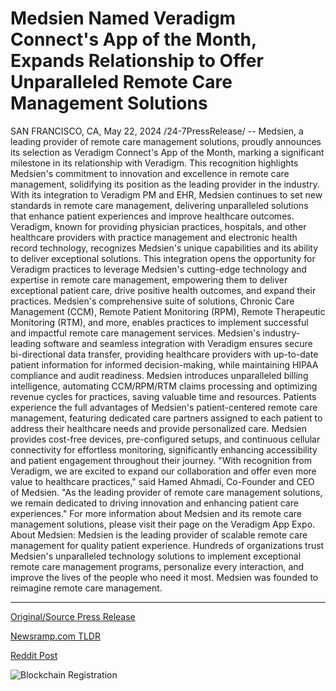 # Medsien Named Veradigm Connect's App of the Month, Expands Relationship to Offer Unparalleled Remote Care Management Solutions

SAN FRANCISCO, CA, May 22, 2024 /24-7PressRelease/ -- Medsien, a leading provider of remote care management solutions, proudly announces its selection as Veradigm Connect's App of the Month, marking a significant milestone in its relationship with Veradigm. This recognition highlights Medsien's commitment to innovation and excellence in remote care management, solidifying its position as the leading provider in the industry.  With its integration to Veradigm PM and EHR, Medsien continues to set new standards in remote care management, delivering unparalleled solutions that enhance patient experiences and improve healthcare outcomes. Veradigm, known for providing physician practices, hospitals, and other healthcare providers with practice management and electronic health record technology, recognizes Medsien's unique capabilities and its ability to deliver exceptional solutions.  This integration opens the opportunity for Veradigm practices to leverage Medsien's cutting-edge technology and expertise in remote care management, empowering them to deliver exceptional patient care, drive positive health outcomes, and expand their practices.  Medsien's comprehensive suite of solutions, Chronic Care Management (CCM), Remote Patient Monitoring (RPM), Remote Therapeutic Monitoring (RTM), and more, enables practices to implement successful and impactful remote care management services. Medsien's industry-leading software and seamless integration with Veradigm ensures secure bi-directional data transfer, providing healthcare providers with up-to-date patient information for informed decision-making, while maintaining HIPAA compliance and audit readiness. Medsien introduces unparalleled billing intelligence, automating CCM/RPM/RTM claims processing and optimizing revenue cycles for practices, saving valuable time and resources.   Patients experience the full advantages of Medsien's patient-centered remote care management, featuring dedicated care partners assigned to each patient to address their healthcare needs and provide personalized care. Medsien provides cost-free devices, pre-configured setups, and continuous cellular connectivity for effortless monitoring, significantly enhancing accessibility and patient engagement throughout their journey.  "With recognition from Veradigm, we are excited to expand our collaboration and offer even more value to healthcare practices," said Hamed Ahmadi, Co-Founder and CEO of Medsien. "As the leading provider of remote care management solutions, we remain dedicated to driving innovation and enhancing patient care experiences."  For more information about Medsien and its remote care management solutions, please visit their page on the Veradigm App Expo.  About Medsien: Medsien is the leading provider of scalable remote care management for quality patient experience. Hundreds of organizations trust Medsien's unparalleled technology solutions to implement exceptional remote care management programs, personalize every interaction, and improve the lives of the people who need it most. Medsien was founded to reimagine remote care management. 

---

[Original/Source Press Release](https://www.24-7pressrelease.com/press-release/511078/medsien-named-veradigm-connects-app-of-the-month-expands-relationship-to-offer-unparalleled-remote-care-management-solutions)
                    

[Newsramp.com TLDR](https://newsramp.com/curated-news/medsien-named-veradigm-connect-s-app-of-the-month/416a3fbd82600219c7ca41c62535213f) 

 



[Reddit Post](https://www.reddit.com/r/Business_NewsRamp/comments/1cxua0i/medsien_named_veradigm_connects_app_of_the_month/) 



![Blockchain Registration](https://cdn.newsramp.app/24-7PressRelease/qrcode/245/22/paveo0xY.webp)